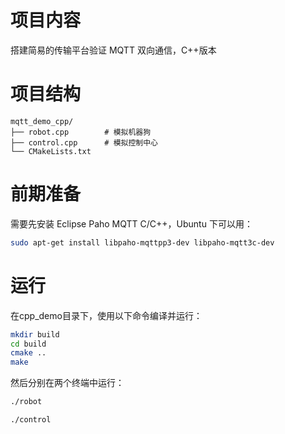 # 项目内容
搭建简易的传输平台验证 MQTT 双向通信，C++版本
# 项目结构
```plaintext
mqtt_demo_cpp/
├── robot.cpp        # 模拟机器狗
├── control.cpp      # 模拟控制中心
└── CMakeLists.txt
```

# 前期准备
需要先安装 Eclipse Paho MQTT C/C++，Ubuntu 下可以用：
```bash
sudo apt-get install libpaho-mqttpp3-dev libpaho-mqtt3c-dev
```

# 运行
在cpp_demo目录下，使用以下命令编译并运行：
```bash
mkdir build
cd build
cmake ..
make
```
然后分别在两个终端中运行：
```bash
./robot
```
```bash
./control
```
